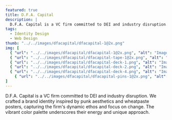 ```yaml
---
featured: true
title: D.F.A. Capital
description: |
  D.F.A. Capital is a VC firm committed to DEI and industry disruption.
tags:
  - Identity Design
  - Web Design
thumb: "../../images/dfacapital/dfacapital-1@2x.png"
img: [
  { "url": "../../images/dfacapital/dfacapital-1@2x.png", "alt": "Image 1", "layout": "full" },
  { "url": "../../images/dfacapital/dfacapital-tape-1@2x.png", "alt": "Image 2", "layout": "full" },
  { "url": "../../images/dfacapital/dfacapital-deck-1.png", "alt": "Image 4", "layout": "three" },
  { "url": "../../images/dfacapital/dfacapital-deck-2.png", "alt": "Image 5", "layout": "three" },
  { "url": "../../images/dfacapital/dfacapital-deck-4.png", "alt": "Image 6", "layout": "three" },
    { "url": "../../images/dfacapital/dfacapital-pins-1@2x.png", "alt": "Image 6", "layout": "full" },
]
---
```


D.F.A. Capital is a VC firm committed to DEI and industry disruption. We crafted a brand identity inspired by punk aesthetics and wheatpaste posters, capturing the firm's dynamic ethos and focus on change. The vibrant color palette underscores their energy and unique approach.
